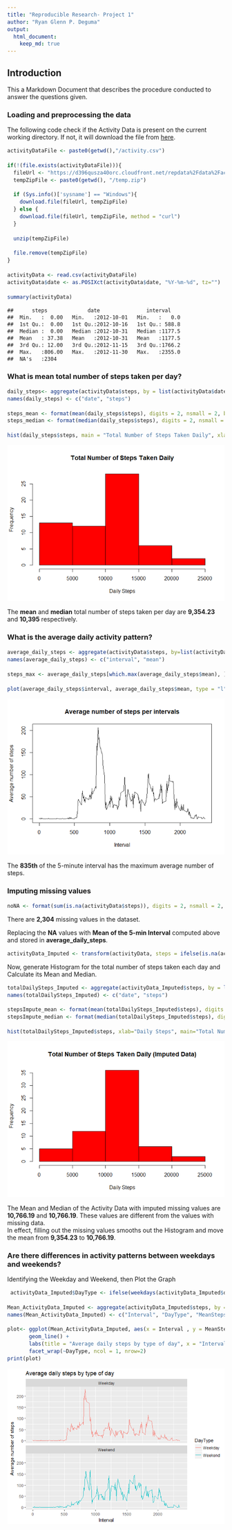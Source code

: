 ```yaml
---
title: "Reproducible Research- Project 1"
author: "Ryan Glenn P. Deguma"
output: 
  html_document:
    keep_md: true
---
```




## Introduction

This a Markdown Document that describes the procedure conducted to answer the questions given.

### Loading and preprocessing the data
The following code check if the Activity Data is present on the current working directory. If not, it will download the file from [here](https://d396qusza40orc.cloudfront.net/repdata%2Fdata%2Factivity.zip). 


```r
activityDataFile <- paste0(getwd(),"/activity.csv")

if(!(file.exists(activityDataFile))){
  fileUrl <- "https://d396qusza40orc.cloudfront.net/repdata%2Fdata%2Factivity.zip"
  tempZipFile <- paste0(getwd(), "/temp.zip")
    
  if (Sys.info()['sysname'] == "Windows"){
    download.file(fileUrl, tempZipFile)
  } else {
    download.file(fileUrl, tempZipFile, method = "curl")
  }
    
  unzip(tempZipFile)
  
  file.remove(tempZipFile)
}

activityData <- read.csv(activityDataFile)
activityData$date <- as.POSIXct(activityData$date, "%Y-%m-%d", tz="")

summary(activityData)
```

```
##      steps             date               interval     
##  Min.   :  0.00   Min.   :2012-10-01   Min.   :   0.0  
##  1st Qu.:  0.00   1st Qu.:2012-10-16   1st Qu.: 588.8  
##  Median :  0.00   Median :2012-10-31   Median :1177.5  
##  Mean   : 37.38   Mean   :2012-10-31   Mean   :1177.5  
##  3rd Qu.: 12.00   3rd Qu.:2012-11-15   3rd Qu.:1766.2  
##  Max.   :806.00   Max.   :2012-11-30   Max.   :2355.0  
##  NA's   :2304
```

### What is mean total number of steps taken per day?

```r
daily_steps<- aggregate(activityData$steps, by = list(activityData$date), FUN = sum, na.rm = TRUE)
names(daily_steps) <- c("date", "steps")

steps_mean <- format(mean(daily_steps$steps), digits = 2, nsmall = 2, big.mark = ',')
steps_median <- format(median(daily_steps$steps), digits = 2, nsmall = 2, big.mark = ',')

hist(daily_steps$steps, main = "Total Number of Steps Taken Daily", xlab = "Daily Steps", col = "Red")
```

![](PA1_template_files/figure-html/calc_daily_steps-1.png)<!-- -->

The **mean** and **median** total number of steps taken per day are **9,354.23** and **10,395** respectively.

### What is the average daily activity pattern?

```r
average_daily_steps <- aggregate(activityData$steps, by=list(activityData$interval), FUN=mean, na.rm=TRUE)
names(average_daily_steps) <- c("interval", "mean")

steps_max <- average_daily_steps[which.max(average_daily_steps$mean), ]$interval

plot(average_daily_steps$interval, average_daily_steps$mean, type = "l", xlab="Interval", ylab="Average number of steps", main="Average number of steps per intervals")
```

![](PA1_template_files/figure-html/calc_avg_steps-1.png)<!-- -->

The **835th** of the 5-minute interval has the maximum average number of steps.

### Imputing missing values

```r
noNA <- format(sum(is.na(activityData$steps)), digits = 2, nsmall = 2, big.mark = ',')
```

There are **2,304** missing values in the dataset.   

Replacing the **NA** values with **Mean of the 5-min Interval** computed above and stored in **average_daily_steps**.

```r
activityData_Imputed <- transform(activityData, steps = ifelse(is.na(activityData$steps), average_daily_steps$mean[match(activityData$interval,average_daily_steps$interval)], activityData$steps))
```

Now, generate Histogram for the total number of steps taken each day and Calculate its Mean and Median.

```r
totalDailySteps_Imputed <- aggregate(activityData_Imputed$steps, by = list(activityData_Imputed$date), FUN = sum)
names(totalDailySteps_Imputed) <- c("date", "steps")

stepsImpute_mean <- format(mean(totalDailySteps_Imputed$steps), digits = 2, nsmall = 2, big.mark = ',')
stepsImpute_median <- format(median(totalDailySteps_Imputed$steps), digits = 2, nsmall = 2, big.mark = ',')

hist(totalDailySteps_Imputed$steps, xlab="Daily Steps", main="Total Number of Steps Taken Daily (Imputed Data)", col = "Red")
```

![](PA1_template_files/figure-html/Generate_Hist_Impute-1.png)<!-- -->

The Mean and Median of the Activity Data with imputed missing values are **10,766.19** and **10,766.19**. These values are different from the values with missing data.    
In effect, filling out the missing values smooths out the Histogram and move the mean from **9,354.23** to **10,766.19**.

### Are there differences in activity patterns between weekdays and weekends?
Identifying the Weekday and Weekend, then Plot the Graph

```r
 activityData_Imputed$DayType <- ifelse(weekdays(activityData_Imputed$date) == "Saturday" | weekdays(activityData_Imputed$date) == "Sunday", "Weekend", "Weekday") 

Mean_ActivityData_Imputed <- aggregate(activityData_Imputed$steps, by = list(activityData_Imputed$interval, activityData_Imputed$DayType), FUN = mean)
names(Mean_ActivityData_Imputed) <- c("Interval", "DayType", "MeanSteps")

plot<- ggplot(Mean_ActivityData_Imputed, aes(x = Interval , y = MeanSteps, color = DayType)) +
       geom_line() +
       labs(title = "Average daily steps by type of day", x = "Interval", y = "Average number of steps") +
       facet_wrap(~DayType, ncol = 1, nrow=2)
print(plot)
```

![](PA1_template_files/figure-html/Compare_Wekday-1.png)<!-- -->
